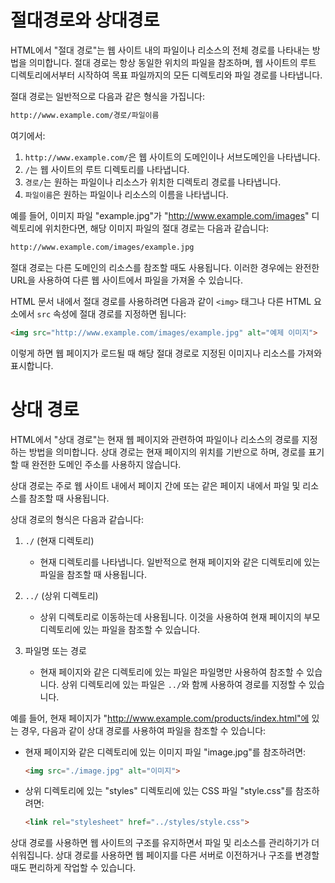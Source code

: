 # 절대경로와 상대경로
HTML에서 "절대 경로"는 웹 사이트 내의 파일이나 리소스의 전체 경로를 나타내는 방법을 의미합니다. 절대 경로는 항상 동일한 위치의 파일을 참조하며, 웹 사이트의 루트 디렉토리에서부터 시작하여 목표 파일까지의 모든 디렉토리와 파일 경로를 나타냅니다.

절대 경로는 일반적으로 다음과 같은 형식을 가집니다:

```html
http://www.example.com/경로/파일이름
```

여기에서:

1. `http://www.example.com/`은 웹 사이트의 도메인이나 서브도메인을 나타냅니다.
2. `/`는 웹 사이트의 루트 디렉토리를 나타냅니다.
3. `경로/`는 원하는 파일이나 리소스가 위치한 디렉토리 경로를 나타냅니다.
4. `파일이름`은 원하는 파일이나 리소스의 이름을 나타냅니다.

예를 들어, 이미지 파일 "example.jpg"가 "http://www.example.com/images" 디렉토리에 위치한다면, 해당 이미지 파일의 절대 경로는 다음과 같습니다:

```html
http://www.example.com/images/example.jpg
```

절대 경로는 다른 도메인의 리소스를 참조할 때도 사용됩니다. 이러한 경우에는 완전한 URL을 사용하여 다른 웹 사이트에서 파일을 가져올 수 있습니다.

HTML 문서 내에서 절대 경로를 사용하려면 다음과 같이 `<img>` 태그나 다른 HTML 요소에서 `src` 속성에 절대 경로를 지정하면 됩니다:

```html
<img src="http://www.example.com/images/example.jpg" alt="예제 이미지">
```

이렇게 하면 웹 페이지가 로드될 때 해당 절대 경로로 지정된 이미지나 리소스를 가져와 표시합니다.

# 상대 경로

HTML에서 "상대 경로"는 현재 웹 페이지와 관련하여 파일이나 리소스의 경로를 지정하는 방법을 의미합니다. 상대 경로는 현재 페이지의 위치를 기반으로 하며, 경로를 표기할 때 완전한 도메인 주소를 사용하지 않습니다.

상대 경로는 주로 웹 사이트 내에서 페이지 간에 또는 같은 페이지 내에서 파일 및 리소스를 참조할 때 사용됩니다.

상대 경로의 형식은 다음과 같습니다:

1. `./` (현재 디렉토리)
   - 현재 디렉토리를 나타냅니다. 일반적으로 현재 페이지와 같은 디렉토리에 있는 파일을 참조할 때 사용됩니다.

2. `../` (상위 디렉토리)
   - 상위 디렉토리로 이동하는데 사용됩니다. 이것을 사용하여 현재 페이지의 부모 디렉토리에 있는 파일을 참조할 수 있습니다.

3. 파일명 또는 경로
   - 현재 페이지와 같은 디렉토리에 있는 파일은 파일명만 사용하여 참조할 수 있습니다. 상위 디렉토리에 있는 파일은 `../`와 함께 사용하여 경로를 지정할 수 있습니다.

예를 들어, 현재 페이지가 "http://www.example.com/products/index.html"에 있는 경우, 다음과 같이 상대 경로를 사용하여 파일을 참조할 수 있습니다:

- 현재 페이지와 같은 디렉토리에 있는 이미지 파일 "image.jpg"를 참조하려면:
  ```html
  <img src="./image.jpg" alt="이미지">
  ```

- 상위 디렉토리에 있는 "styles" 디렉토리에 있는 CSS 파일 "style.css"를 참조하려면:
  ```html
  <link rel="stylesheet" href="../styles/style.css">
  ```

상대 경로를 사용하면 웹 사이트의 구조를 유지하면서 파일 및 리소스를 관리하기가 더 쉬워집니다. 상대 경로를 사용하면 웹 페이지를 다른 서버로 이전하거나 구조를 변경할 때도 편리하게 작업할 수 있습니다.
